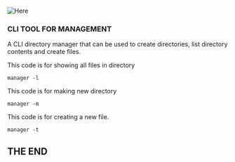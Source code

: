 ![Here](https://upload.wikimedia.org/wikipedia/commons/0/0f/Icons8_flat_command_line.svg)

### CLI TOOL FOR MANAGEMENT

A CLI directory manager that can be used to create directories, list directory contents and create files.


This code is for showing all files in directory
```
manager -l
```

This code is for making new directory
```
manager -m
```

This code is for creating a new file.
```
manager -t
```

## THE END